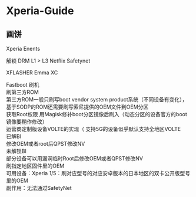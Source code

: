 # Xperia-Guide

## 画饼

Xperia Enents

解锁
DRM L1 > L3 Netflix
Safetynet

XFLASHER
Emma
XC

Fastboot 刷机    
  刷第三方ROM  
  第三方ROM一般只刷写boot vendor system product系统（不同设备有变化），基于SODP的ROM还需要刷写索尼提供的OEM文件到OEM分区  
  获取Root权限 用Magisk修补boot分区镜像后刷入（动态分区的设备官方的boot镜像要稍作修改）  
 运营商定制版设备VOLTE的实现（ 支持5G的设备似乎默认支持全地区VOLTE  
  已解Bl  
  修改OEM或者root后QPST修改NV  
  未解锁Bl  
   部分设备可以用漏洞临时Root后修改OEM或者QPST修改NV  
   刷指定地区固件里的OEM  
    可用设备：Xperia 1/5：刷对应型号的对应安卓版本的日本地区的双卡公开版型号里的OEM  
    副作用：无法通过SafetyNet  
